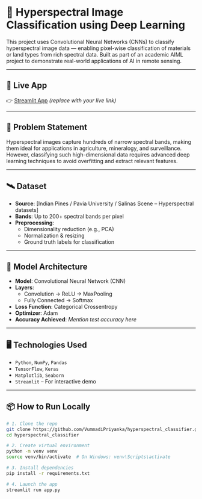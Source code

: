 # 🌈 Hyperspectral Image Classification using Deep Learning

This project uses Convolutional Neural Networks (CNNs) to classify hyperspectral image data — enabling pixel-wise classification of materials or land types from rich spectral data. Built as part of an academic AIML project to demonstrate real-world applications of AI in remote sensing.

---

## 🔗 Live App
👉 [Streamlit App](https://your-app-link.streamlit.app/) *(replace with your live link)*

---

## 📌 Problem Statement

Hyperspectral images capture hundreds of narrow spectral bands, making them ideal for applications in agriculture, mineralogy, and surveillance. However, classifying such high-dimensional data requires advanced deep learning techniques to avoid overfitting and extract relevant features.

---

## 🛰️ Dataset

- **Source**: [Indian Pines / Pavia University / Salinas Scene – Hyperspectral datasets]
- **Bands**: Up to 200+ spectral bands per pixel
- **Preprocessing**:
  - Dimensionality reduction (e.g., PCA)
  - Normalization & resizing
  - Ground truth labels for classification

---

## 🧠 Model Architecture

- **Model**: Convolutional Neural Network (CNN)
- **Layers**:
  - Convolution → ReLU → MaxPooling
  - Fully Connected → Softmax
- **Loss Function**: Categorical Crossentropy
- **Optimizer**: Adam
- **Accuracy Achieved**: *Mention test accuracy here*

---

## 🖥️ Technologies Used

- `Python`, `NumPy`, `Pandas`
- `TensorFlow`, `Keras`
- `Matplotlib`, `Seaborn`
- `Streamlit` – For interactive demo

---

## 📦 How to Run Locally

```bash
# 1. Clone the repo
git clone https://github.com/VummadiPriyanka/hyperspectral_classifier.git
cd hyperspectral_classifier

# 2. Create virtual environment
python -m venv venv
source venv/bin/activate  # On Windows: venv\Scripts\activate

# 3. Install dependencies
pip install -r requirements.txt

# 4. Launch the app
streamlit run app.py
